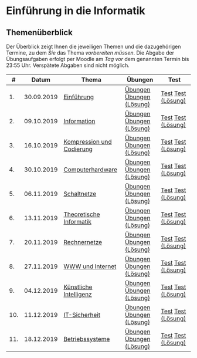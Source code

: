 # Einführung in die Informatik

## Themenüberblick

Der Überblick zeigt Ihnen die jeweiligen Themen und die dazugehörigen Termine, zu dem *Sie* das Thema *vorbereiten müssen*. Die Abgabe der Übungsaufgaben erfolgt per Moodle am *Tag vor* dem genannten Termin bis 23:55 Uhr. Verspätete Abgaben sind nicht möglich.

| # | Datum | Thema | Übungen  | Test    |
|---|-------|-------|----------|---------|
| 1. | 30.09.2019 | [Einführung](01_intro/readme.md) | [Übungen](01_intro/exercise.md) [Übungen (Lösung)](01_intro/exercise-solution.md) | [Test](01_intro/test.md) [Test (Lösung)](01_intro/test-solution.md)
| 2. | 09.10.2019 | [Information](02_information/readme.md) | [Übungen](02_information/exercise.md) [Übungen (Lösung)](02_information/exercise-solution.md) | [Test](02_information/test.md) [Test (Lösung)](02_information/test-solution.md)
| 3. | 16.10.2019 | [Kompression und Codierung](03_codes/readme.md) | [Übungen](03_codes/exercise.md) [Übungen (Lösung)](03_codes/exercise-solution.md) | [Test](03_codes/test.md) [Test (Lösung)](03_codes/test-solution.md)
| 4. | 30.10.2019 | [Computerhardware](04_hardware/readme.md) | [Übungen](04_hardware/exercise.md) [Übungen (Lösung)](04_hardware/exercise-solution.md) | [Test](04_hardware/test.md) [Test (Lösung)](04_hardware/test-solution.md)
| 5. | 06.11.2019 | [Schaltnetze](05_digital_logic/readme.md) | [Übungen](05_digital_logic/exercise.md) [Übungen (Lösung)](05_digital_logic/exercise-solution.md) | [Test](05_digital_logic/test.md) [Test (Lösung)](05_digital_logic/test-solution.md)
| 6. | 13.11.2019 | [Theoretische Informatik](06_theoretical_cs/readme.md) | [Übungen](06_theoretical_cs/exercise.md) [Übungen (Lösung)](06_theoretical_cs/exercise-solution.md) | [Test](06_theoretical_cs/test.md) [Test (Lösung)](06_theoretical_cs/test-solution.md)
| 7. | 20.11.2019 | [Rechnernetze](07_networks/readme.md) | [Übungen](07_networks/exercise.md) [Übungen (Lösung)](07_networks/exercise-solution.md) | [Test](07_networks/test.md) [Test (Lösung)](07_networks/test-solution.md)
| 8. | 27.11.2019 | [WWW und Internet](08_internet/readme.md) | [Übungen](08_internet/exercise.md) [Übungen (Lösung)](08_internet/exercise-solution.md) | [Test](08_internet/test.md) [Test (Lösung)](08_internet/test-solution.md)
| 9. | 04.12.2019 | [Künstliche Intelligenz](09_ai/readme.md) | [Übungen](09_ai/exercise.md) [Übungen (Lösung)](09_ai/exercise-solution.md) | [Test](09_ai/test.md) [Test (Lösung)](09_ai/test-solution.md)
| 10. | 11.12.2019 | [IT-Sicherheit](10_security/readme.md) | [Übungen](10_security/exercise.md) [Übungen (Lösung)](10_security/exercise-solution.md) | [Test](10_security/test.md) [Test (Lösung)](10_security/test-solution.md)
| 11. | 18.12.2019 | [Betriebssysteme](11_os/readme.md) | [Übungen](11_os/exercise.md) [Übungen (Lösung)](11_os/exercise-solution.md) | [Test](11_os/test.md) [Test (Lösung)](11_os/test-solution.md)

